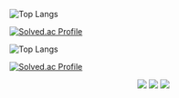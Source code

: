 <!--
**2ch42/2ch42** is a ✨ _special_ ✨ repository because its `README.md` (this file) appears on your GitHub profile.

Here are some ideas to get you started:

- 🔭 I’m currently working on ...
- 🌱 I’m currently learning ...
- 👯 I’m looking to collaborate on ...
- 🤔 I’m looking for help with ...
- 💬 Ask me about ...
- 📫 How to reach me: ...
- 😄 Pronouns: ...
- ⚡ Fun fact: ...
-->

![Top Langs](https://github-readme-stats.vercel.app/api/top-langs/?username=2ch42&layout=compact&theme=onedark)


[![Solved.ac Profile](http://mazassumnida.wtf/api/generate_badge?boj=ckdgus1120)](https://solved.ac/ckdgus1120)


<!--
**2ch42/2ch42** is a ✨ _special_ ✨ repository because its `README.md` (this file) appears on your GitHub profile.

Here are some ideas to get you started:

- 🔭 I’m currently working on ...
- 🌱 I’m currently learning ...
- 👯 I’m looking to collaborate on ...
- 🤔 I’m looking for help with ...
- 💬 Ask me about ...
- 📫 How to reach me: ...
- 😄 Pronouns: ...
- ⚡ Fun fact: ...
-->

![Top Langs](https://github-readme-stats.vercel.app/api/top-langs/?username=2ch42&layout=compact&theme=onedark)


[![Solved.ac Profile](http://mazassumnida.wtf/api/generate_badge?boj=ckdgus1120)](https://solved.ac/ckdgus1120)


<div align=center>

<img src="https://img.shields.io/badge/swift-7F52FF?style=flat&logo=swift&logoColor=white" />
<img src="https://img.shields.io/badge/c-7F52FF?style=flat&logo=c&logoColor=white" />
<img src="https://img.shields.io/badge/cplusplus-7F52FF?style=flat&logo=cplusplus&logoColor=white" />

</div>



